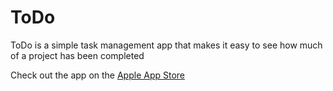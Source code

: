 # ToDo

ToDo is a simple task management app that makes it easy to see how much of a project has been completed

Check out the app on the [Apple App Store](https://itunes.apple.com/app/id961358911)